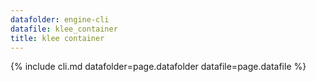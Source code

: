 ```yaml
---
datafolder: engine-cli
datafile: klee_container
title: klee container
---
```

{% include cli.md datafolder=page.datafolder datafile=page.datafile %}
